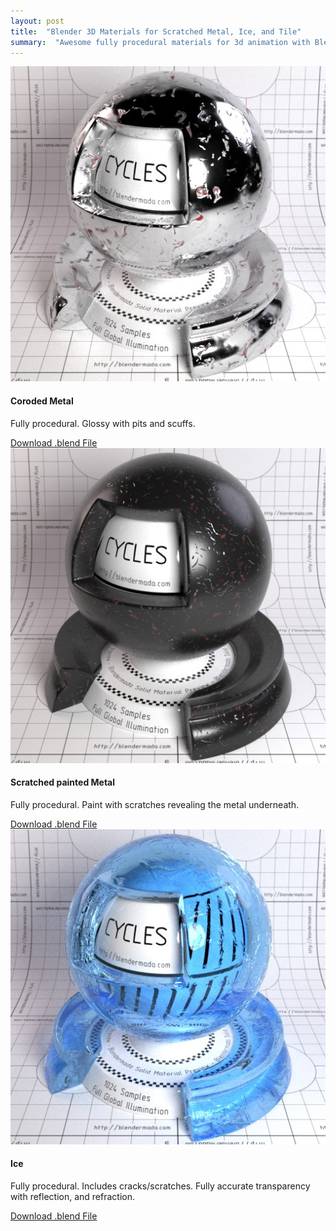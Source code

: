 ```yaml
---
layout: post
title:  "Blender 3D Materials for Scratched Metal, Ice, and Tile"
summary:  "Awesome fully procedural materials for 3d animation with Blender"
---
```


<div class="row">
  <div class="col-md-4">
    <div class="card">
      <img class="card-img-top" src="/images/mat_metal.jpg" alt="Metal Material" />
      <div class="card-body">
        <h4 class="card-title">Coroded Metal</h4>
        <p class="card-text">Fully procedural. Glossy with pits and scuffs.</p>
        <a href="/dl/mat_metal.blend" class="card-link">Download .blend File</a>
      </div>
    </div>
  </div>
  <div class="col-md-4">
    <div class="card">
      <img class="card-img-top" src="/images/mat_scratch.jpg" alt="Scratched Metal Material">
      <div class="card-body">
        <h4 class="card-title">Scratched painted Metal</h4>
        <p class="card-text">Fully procedural. Paint with scratches revealing the metal underneath.</p>
        <a href="/dl/mat_scratch.blend" class="card-link">Download .blend File</a>
      </div>
    </div>
  </div>
  <div class="col-md-4">
    <div class="card">
      <img class="card-img-top" src="/images/mat_ice.jpg" alt="Ice Material">
      <div class="card-body">
        <h4 class="card-title">Ice</h4>
        <p class="card-text">
          Fully procedural. Includes cracks/scratches. Fully accurate transparency with reflection, and refraction.
        </p>
        <a href="/dl/mat_ice.blend" class="card-link">Download .blend File</a>
      </div>
    </div>
  </div>
</div>
